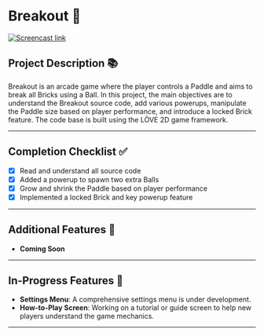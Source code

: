 # Breakout 🧱

[![Screencast link](https://img.youtube.com/vi/FTwQ3LYJrfM/0.jpg)](https://www.youtube.com/watch?v=FTwQ3LYJrfM)

## Project Description 📚
Breakout is an arcade game where the player controls a Paddle and aims to break all Bricks using a Ball. In this project, the main objectives are to understand the Breakout source code, add various powerups, manipulate the Paddle size based on player performance, and introduce a locked Brick feature. The code base is built using the LÖVE 2D game framework.

---

## Completion Checklist ✅
- [x] Read and understand all source code
- [x] Added a powerup to spawn two extra Balls
- [x] Grow and shrink the Paddle based on player performance
- [x] Implemented a locked Brick and key powerup feature

---

## Additional Features 🌟
- **Coming Soon**

---

## In-Progress Features 🚧
- **Settings Menu**: A comprehensive settings menu is under development.
- **How-to-Play Screen**: Working on a tutorial or guide screen to help new players understand the game mechanics.

---
